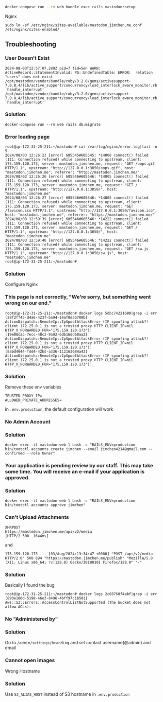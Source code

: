 ```bash
docker-compose run --rm web bundle exec rails mastodon:setup
```

Nginx

```
sudo ln -sf /etc/nginx/sites-available/mastodon.jimchen.me.conf /etc/nginx/sites-enabled/
```

## Troubleshooting

### User Doesn't Exist

```
2024-08-03T12:57:07.280Z pid=7 tid=5en WARN: ActiveRecord::StatementInvalid: PG::UndefinedTable: ERROR:  relation "users" does not exist
/opt/mastodon/vendor/bundle/ruby/3.2.0/gems/activesupport-7.0.8.4/lib/active_support/concurrency/load_interlock_aware_monitor.rb:25:in `handle_interrupt'
/opt/mastodon/vendor/bundle/ruby/3.2.0/gems/activesupport-7.0.8.4/lib/active_support/concurrency/load_interlock_aware_monitor.rb:21:in `handle_interrupt'
```

### Solution:

```
docker-compose run --rm web rails db:migrate
```

### Error loading page

```
root@ip-172-31-25-211:~/mastodon# cat /var/log/nginx/error.log|tail -n 5
2024/08/03 12:26:23 [error] 605545#605545: *14000 connect() failed (111: Connection refused) while connecting to upstream, client: 175.159.120.173, server: mastodon.jimchen.me, request: "GET /oops.gif HTTP/1.1", upstream: "http://127.0.0.1:3050/oops.gif", host: "mastodon.jimchen.me", referrer: "http://mastodon.jimchen.me/"
2024/08/03 12:26:26 [error] 605546#605546: *14005 connect() failed (111: Connection refused) while connecting to upstream, client: 175.159.120.173, server: mastodon.jimchen.me, request: "GET / HTTP/1.1", upstream: "http://127.0.0.1:3050/", host: "mastodon.jimchen.me"
2024/08/03 12:26:27 [error] 605546#605546: *14005 connect() failed (111: Connection refused) while connecting to upstream, client: 175.159.120.173, server: mastodon.jimchen.me, request: "GET /favicon.ico HTTP/1.1", upstream: "http://127.0.0.1:3050/favicon.ico", host: "mastodon.jimchen.me", referrer: "https://mastodon.jimchen.me/"
2024/08/03 12:59:39 [error] 605546#605546: *14222 connect() failed (111: Connection refused) while connecting to upstream, client: 175.159.120.173, server: mastodon.jimchen.me, request: "GET / HTTP/1.1", upstream: "http://127.0.0.1:3050/", host: "mastodon.jimchen.me"
2024/08/03 12:59:40 [error] 605546#605546: *14222 connect() failed (111: Connection refused) while connecting to upstream, client: 175.159.120.173, server: mastodon.jimchen.me, request: "GET /sw.js HTTP/1.1", upstream: "http://127.0.0.1:3050/sw.js", host: "mastodon.jimchen.me"
root@ip-172-31-25-211:~/mastodon#
```

### Solution

Configure Nginx

### This page is not correctly, "We're sorry, but something went wrong on our end."

```
root@ip-172-31-25-211:~/mastodon# docker logs 5dbc74221680|grep -i err
[28f2ff45-d4a6-423f-ba94-14af0e3b700b] ActionDispatch::RemoteIp::IpSpoofAttackError (IP spoofing attack?! client 172.25.0.1 is not a trusted proxy HTTP_CLIENT_IP=nil HTTP_X_FORWARDED_FOR="175.159.120.173"):
[19e08cac-7ecc-48c2-9a92-6db16dd60aa2] ActionDispatch::RemoteIp::IpSpoofAttackError (IP spoofing attack?! client 172.25.0.1 is not a trusted proxy HTTP_CLIENT_IP=nil HTTP_X_FORWARDED_FOR="175.159.120.173"):
[8abd4644-fdd4-42bd-a336-112163684a42] ActionDispatch::RemoteIp::IpSpoofAttackError (IP spoofing attack?! client 172.25.0.1 is not a trusted proxy HTTP_CLIENT_IP=nil HTTP_X_FORWARDED_FOR="175.159.120.173"):
```

### Solution

Remove these env variables

```
TRUSTED_PROXY_IP=
ALLOWED_PRIVATE_ADDRESSES=
```

in `.env.production`, the default configuration will work

### No Admin Account

### Solution

```
docker exec -it mastodon-web-1 bash -c "RAILS_ENV=production bin/tootctl accounts create jimchen --email jimchen4214@gmail.com --confirmed --role Owner"
```

### Your application is pending review by our staff. This may take some time. You will receive an e-mail if your application is approved.

### Solution

```
docker exec -it mastodon-web-1 bash -c "RAILS_ENV=production bin/tootctl accounts approve jimchen"
```

### Can't Upload Attachments

```
XHRPOST
https://mastodon.jimchen.me/api/v2/media
[HTTP/2 500  1644ms]
```

and

```
175.159.120.173 - - [03/Aug/2024:13:34:47 +0000] "POST /api/v2/media HTTP/2.0" 500 894 "https://mastodon.jimchen.me/publish" "Mozilla/5.0 (X11; Linux x86_64; rv:128.0) Gecko/20100101 Firefox/128.0" "-"
```

### Solution

Basically I found the bug

```
root@ip-172-31-25-211:~/mastodon# docker logs 2c08760f4abf|grep -i err
[893e166d-5198-46e3-8496-4bff97c1b501] Aws::S3::Errors::AccessControlListNotSupported (The bucket does not allow ACLs):
```

### No "Administered by"

### Solution

Go to `/admin/settings/branding` and set contact username(@admin) and email

### Cannot open images

Wrong Hostname

### Solution

Use `S3_ALIAS_HOST` instead of S3 hostname in `.env.production`
